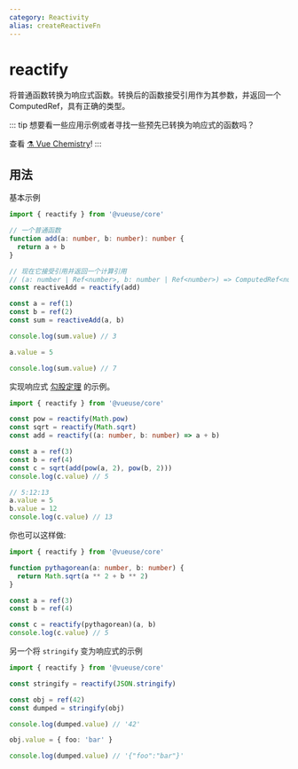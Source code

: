 ```yaml
---
category: Reactivity
alias: createReactiveFn
---
```


# reactify

将普通函数转换为响应式函数。转换后的函数接受引用作为其参数，并返回一个 ComputedRef，具有正确的类型。

::: tip
想要看一些应用示例或者寻找一些预先已转换为响应式的函数吗？

查看 [⚗️ Vue Chemistry](https://github.com/antfu/vue-chemistry)!
:::

## 用法

基本示例

```ts
import { reactify } from '@vueuse/core'

// 一个普通函数
function add(a: number, b: number): number {
  return a + b
}

// 现在它接受引用并返回一个计算引用
// (a: number | Ref<number>, b: number | Ref<number>) => ComputedRef<number>
const reactiveAdd = reactify(add)

const a = ref(1)
const b = ref(2)
const sum = reactiveAdd(a, b)

console.log(sum.value) // 3

a.value = 5

console.log(sum.value) // 7
```

实现响应式 [勾股定理](https://en.wikipedia.org/wiki/Pythagorean_theorem) 的示例。

```ts
import { reactify } from '@vueuse/core'

const pow = reactify(Math.pow)
const sqrt = reactify(Math.sqrt)
const add = reactify((a: number, b: number) => a + b)

const a = ref(3)
const b = ref(4)
const c = sqrt(add(pow(a, 2), pow(b, 2)))
console.log(c.value) // 5

// 5:12:13
a.value = 5
b.value = 12
console.log(c.value) // 13
```

你也可以这样做:

```ts
import { reactify } from '@vueuse/core'

function pythagorean(a: number, b: number) {
  return Math.sqrt(a ** 2 + b ** 2)
}

const a = ref(3)
const b = ref(4)

const c = reactify(pythagorean)(a, b)
console.log(c.value) // 5
```

另一个将 `stringify` 变为响应式的示例

```ts
import { reactify } from '@vueuse/core'

const stringify = reactify(JSON.stringify)

const obj = ref(42)
const dumped = stringify(obj)

console.log(dumped.value) // '42'

obj.value = { foo: 'bar' }

console.log(dumped.value) // '{"foo":"bar"}'
```

